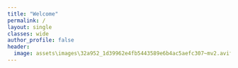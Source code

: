 ```yaml
---
title: "Welcome"
permalink: /
layout: single
classes: wide
author_profile: false
header:
  image: assets\images\32a952_1d39962e4fb5443589e6b4ac5aefc307~mv2.avif
---
```

